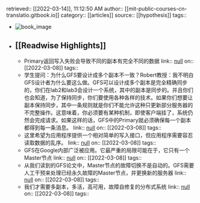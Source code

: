 retrieved:: [[2022-03-14]], 11:12:50 AM
              author:: [[mit-public-courses-cn-translatio.gitbook.io]]
              category:: [[articles]]
              source:: [[hypothesis]]
              tags::

- ![book_image](https://readwise-assets.s3.amazonaws.com/static/images/article0.00998d930354.png)
- ## [[Readwise Highlights]]
	- Primary返回写入失败会导致不同的副本有完全不同的数据
	                link:: [null](null)
	                on:: [[2022-03-08]]
	                tags::
	- 学生提问：为什么GFS要设计成多个副本不一致？Robert教授：我不明白GFS设计者为什么要这么做。GFS可以设计成多个副本是完全精确同步的，你们在lab2和lab3会设计一个系统，其中的副本是同步的。并且你们也会知道，为了保持同步，你们要使用各种各样的技术。如果你们想要让副本保持同步，其中一条规则就是你们不能允许这种只更新部分服务器的不完整操作。这意味着，你必须要有某种机制，即使客户端挂了，系统仍然会完成请求。如果这样的话，GFS中的Primary就必须确保每一个副本都得到每一条消息。
	                link:: [null](null)
	                on:: [[2022-03-08]]
	                tags::
	- 这里希望为应用程序提供一个相对简单的写入接口，但应用程序需要容忍读取数据的乱序。
	                link:: [null](null)
	                on:: [[2022-03-08]]
	                tags::
	- GFS在Google内部广泛被应用。它最严重的局限可能在于，它只有一个Master节点
	                link:: [null](null)
	                on:: [[2022-03-08]]
	                tags::
	- 从我们读到的GFS论文中，Master节点的故障切换不是自动的。GFS需要人工干预来处理已经永久故障的Master节点，并更换新的服务器
	                link:: [null](null)
	                on:: [[2022-03-08]]
	                tags::
	- 我们才需要多副本，多活，高可用，故障自修复的分布式系统
	                link:: [null](null)
	                on:: [[2022-03-08]]
	                tags::